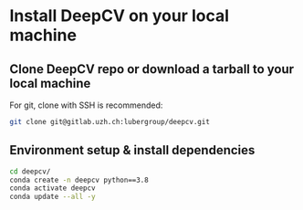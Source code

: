 # Install DeepCV on your local machine

## Clone DeepCV repo or download a tarball to your local machine

For git, clone with SSH is recommended:
```sh
git clone git@gitlab.uzh.ch:lubergroup/deepcv.git
```

## Environment setup & install dependencies

```sh
cd deepcv/
conda create -n deepcv python==3.8
conda activate deepcv
conda update --all -y
```
